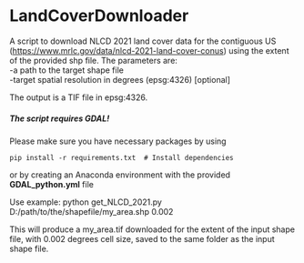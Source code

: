 # LandCoverDownloader
A script to download NLCD 2021 land cover data for the contiguous US (https://www.mrlc.gov/data/nlcd-2021-land-cover-conus) using the extent of the provided shp file.
The parameters are:   
  -a path to the target shape file    
  -target spatial resolution in degrees (epsg:4326) [optional]   

The output is a TIF file in epsg:4326.


##### The script requires GDAL!

Please make sure you have necessary packages by using
```
pip install -r requirements.txt  # Install dependencies
```
or by creating an Anaconda environment with the provided **GDAL_python.yml** file

Use example:
python get_NLCD_2021.py D:/path/to/the/shapefile/my_area.shp 0.002

This will produce a my_area.tif downloaded for the extent of the input shape file, with 0.002 degrees cell size, saved to the same folder as the input shape file.
